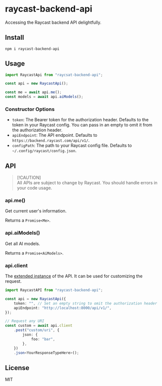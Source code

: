 # raycast-backend-api

Accessing the Raycast backend API delightfully.

## Install

```shell
npm i raycast-backend-api
```

## Usage

```ts
import RaycastApi from "raycsat-backend-api";

const api = new RaycastApi();

const me = await api.me();
const models = await api.aiModels();
```

### Constructor Options

- `token`: The Bearer token for the authorization header. Defaults to the token in your Raycast config. You can pass in an empty to omit it from the authorization header.
- `apiEndpoint`: The API endpoint. Defaults to `https://backend.raycast.com/api/v1/`.
- `configPath`: The path to your Raycast config file. Defaults to `~/.config/raycast/config.json`.

## API

> [!CAUTION]\
> All APIs are subject to change by Raycast. You should handle errors in your code usage.

### api.me()

Get current user's information.

Returns a `Promise<Me>`.

### api.aiModels()

Get all AI models.

Returns a `Promise<AiModels>`.

### api.client

The [extended instance](https://github.com/sindresorhus/got/blob/main/documentation/10-instances.md#gotextendoptions-instances) of the API. It can be used for customizing the request.

```ts
import RaycastAPI from "raycast-backend-api";

const api = new RaycastApi({
	token: "", // Set an empty string to omit the authorization header
	apiEndpoint: "http://localhost:8000/api/v1/",
});

// Request any URI
const custom = await api.client
	.post("custom/uri", {
		json: {
			foo: "bar",
		},
	})
	.json<YourResponseTypeHere>();
```

## License

MIT
